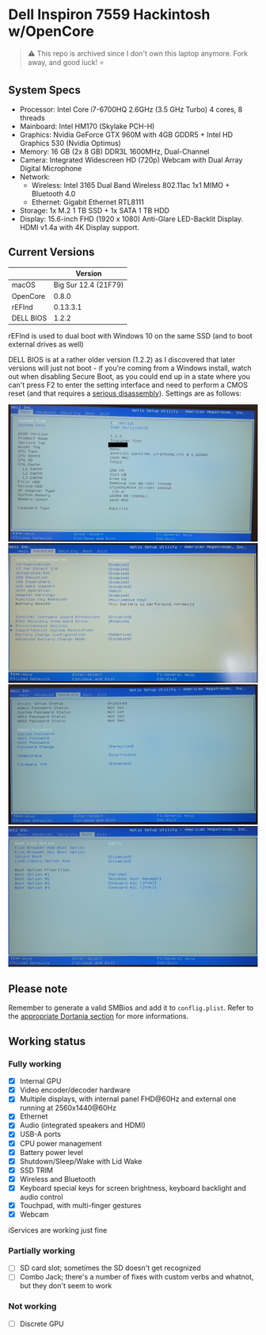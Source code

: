 # Dell Inspiron 7559 Hackintosh w/OpenCore

> :warning: This repo is archived since I don't own this laptop anymore. Fork away, and good luck! :star:

## System Specs

* Processor: Intel Core i7-6700HQ 2.6GHz (3.5 GHz Turbo) 4 cores, 8 threads
* Mainboard: Intel HM170 (Skylake PCH-H)
* Graphics: Nvidia GeForce GTX 960M with 4GB GDDR5 + Intel HD Graphics 530 (Nvidia Optimus)
* Memory: 16 GB (2x 8 GB) DDR3L 1600MHz, Dual-Channel
* Camera: Integrated Widescreen HD (720p) Webcam with Dual Array Digital Microphone
* Network: 
  * Wireless: Intel 3165 Dual Band Wireless 802.11ac 1x1 MIMO + Bluetooth 4.0
  * Ethernet: Gigabit Ethernet RTL8111
* Storage: 1x M.2 1 TB SSD + 1x SATA 1 TB HDD
* Display: 15.6-inch FHD (1920 x 1080) Anti-Glare LED-Backlit Display. HDMI v1.4a with 4K Display support.

## Current Versions

|           | Version              |
| --------- | -------------------- |
| macOS     | Big Sur 12.4 (21F79) |
| OpenCore  | 0.8.0                |
| rEFInd    | 0.13.3.1             |
| DELL BIOS | 1.2.2                |

rEFInd is used to dual boot with Windows 10 on the same SSD (and to boot external drives as well)

DELL BIOS is at a rather older version (1.2.2) as I discovered that later versions will just not boot - if you're coming from a Windows install, watch out when disabling Secure Boot, as you could end up in a state where you can't press F2 to enter the setting interface and need to perform a CMOS reset (and that requires a [serious disassembly](https://www.youtube.com/watch?v=QRIZiY89uqc)). Settings are as follows:

![](img/1-main.jpg )
![](img/2-advanced.jpg)
![](img/3-security.jpg)
![](img/4-boot.jpg)

## Please note

Remember to generate a valid SMBios and add it to `conflig.plist`. Refer to the [appropriate Dortania section](https://dortania.github.io/OpenCore-Install-Guide/extras/smbios-support.html) for more informations.

## Working status

### Fully working

* [x] Internal GPU
* [x] Video encoder/decoder hardware
* [x] Multiple displays, with internal panel FHD@60Hz and external one running at 2560x1440@60Hz
* [x] Ethernet
* [x] Audio (integrated speakers and HDMI)
* [x] USB-A ports
* [x] CPU power management
* [x] Battery power level
* [x] Shutdown/Sleep/Wake with Lid Wake
* [x] SSD TRIM
* [x] Wireless and Bluetooth
* [x] Keyboard special keys for screen brightness, keyboard backlight and audio control  
* [x] Touchpad, with multi-finger gestures
* [x] Webcam

iServices are working just fine

### Partially working

* [ ] SD card slot; sometimes the SD doesn't get recognized
* [ ] Combo Jack; there's a number of fixes with custom verbs and whatnot, but they don't seem to work

### Not working

* [ ] Discrete GPU
